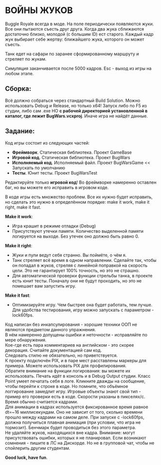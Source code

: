 # ВОЙНЫ ЖУКОВ

Buggle Royale всегда в моде. На поле периодически появляются жуки. Все они пытаются съесть друг друга. Когда два жука сближаются достаточно близко, молодой (с большим ID) ест старого.
Каждый кадр жук выбирает себе жертву: ближайшего жука, которого он может съесть.

Танк едет на сафари по заранее сформированному маршруту и стреляет по жукам.

Симуляция заканчивается после 5000 кадров. Esc - выход из игры на любом этапе.

## Сборка:

Всё должно собраться через стандартный Build Solution. Можно использовать Debug и Release, но только x64!
Запуск либо по F5 из студии, либо сам .exe НО **с рабочей директорией установленной в каталог, где лежит BugWars.vcxproj**. Иначе игра не найдёт данные.

## Задание:

Код игры состоит из следующих частей:
* **Фреймворк**. Статическая библиотека. Проект GameBase
* **Игровой код**. Статическая библиотека. Проект BugWars
* **Исполняемый код**. Исполняемый файл. Проект BugWarsGame << Запускать по умолчанию
* **Тесты**. Юнит тесты. Проект BugWarsTest
	
Редактируйте только **игровой код**!
Во фреймворке намеренно оставлен баг, но вы можете его исправить в игровом коде.

В коде игры есть множество проблем. Все их нужно будет исправить, но сделать это нужно в определённом порядке: make it work, make it right, make it fast.

**Make it work**:

* Игра крашит в режиме отладки (Debug)
* Присутствуют утечки памяти. Количество выделенной памяти логируется на выходе. Без утечек оно должно быть равно 0.
	
**Make it right**:

* Жуки и пули ведут себя странно. Вы поймёте, о чём я.
* Танк стреляет всё время в одном направлении. Сделайте так, чтобы он попадал в жуков, стреляя с линейной поправкой на скорость цели. Это не гарантирует 100% точность, но это не страшно.
* Для автоматической проверки функции стрельбы танка, в проекте есть юнит тесты. Поначалу они не будут проходить, но это не помешает вам запустить игру.
	
**Make it fast**:

* Оптимизируйте игру. Чем быстрее она будет работать, тем лучше. Для удобства тестирования, игру можно запускать с параметром -lock60fps. 

	
Код написан без инкапсулирования - хорошие техники ООП не являются предметом данного упражнения.  
В нём намеренно допущены ошибки и неточности - исправляйте по мере обнаружения.  
Кое-где есть пара комментариев на английском - это скорее декорация. Считайте документацией сам код.  
Следовать стилю не обязательно, но приветствуется.  
К проекту подключён PIX, и в паре мест расставлены маркеры для примера. Можете использовать PIX для профилирования.  
Обратите внимание на функции логирования: вы можете их использовать. Печать идёт в консоль и в Debug Output студии. Класс Point умеет печатать себя в логе. Кликните дважды на сообщение, чтобы перейти к строке в коде. Но помните, что объёмное логгирование замедлит игру.
Игровые объекты знают свой тип - пример его проверки есть в коде.
Скорости указаны в пикселях/с.  
Время обычно считается кадрами.  
Для анимации в кадрах используется фиксированное время равное dt=~16 миллисекундам. Оно не зависит от того, сколько времени прошло между кадрами на самом деле. При запуске с -lock60fps, должна получиться плавная анимация (при условии, что игра не тормозит). Бенчмарк будет проводиться без этого параметра.  
Не удаляйте жуков, находящихся вне кадра.
Внимание: могут присутствовать ошибки, которых я не планировал. Если возникают сомнения - пишите в ЛС на Дискорде. Но не в групповой чат, чтобы не спойлерить другим студентам.  
  
**Good luck, have fun**.
